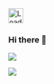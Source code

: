 <img height="30px" src = "https://profile-counter.glitch.me/trongngo148/count.svg" alt ="Loading">

<!-- [![Visits Badge](https://badges.pufler.dev/visits/trongngo148/trongngo148)](linkedin.com/in/jonathan-ngo148) -->
### Hi there 👋

<!--
**trongngo148/trongngo148** is a ✨ _special_ ✨ repository because its `README.md` (this file) appears on your GitHub profile.

Here are some ideas to get you started:

- 🔭 I’m currently working on ...
- 🌱 I’m currently learning ...
- 👯 I’m looking to collaborate on ...
- 🤔 I’m looking for help with ...
- 💬 Ask me about ...
- 📫 How to reach me: ...
- 😄 Pronouns: ...
- ⚡ Fun fact: ...
-->

![](https://github-readme-stats.vercel.app/api?username=jonathanngo148&show_icons=true&icon_color=4B8EDF&text_color=5C6998&bg_color=ffffff&hide_title=false)

![](https://github-readme-stats.vercel.app/api/top-langs/?username=jonathanngo148&layout=compact) 

